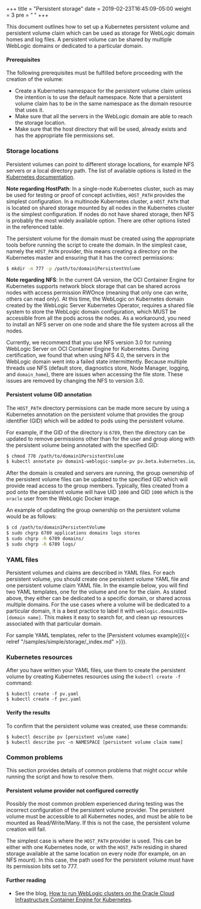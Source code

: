 +++
title = "Persistent storage"
date = 2019-02-23T16:45:09-05:00
weight = 3
pre = "<b> </b>"
+++

This document outlines how to set up a Kubernetes persistent volume and persistent volume claim which can be used as storage for WebLogic domain homes and log files. A persistent volume can be shared by multiple WebLogic domains or dedicated to a particular domain.

#### Prerequisites

The following prerequisites must be fulfilled before proceeding with the creation of the volume:

* Create a Kubernetes namespace for the persistent volume claim unless the intention is to use the default namespace. Note that a persistent volume claim has to be in the same namespace as the domain resource that uses it.
* Make sure that all the servers in the WebLogic domain are able to reach the storage location.
* Make sure that the host directory that will be used, already exists and has the appropriate file permissions set.

### Storage locations
Persistent volumes can point to different storage locations, for example NFS servers or a local directory path. The list of available options is listed in the [Kubernetes documentation](https://kubernetes.io/docs/concepts/storage/persistent-volumes/).

**Note regarding HostPath**: In a single-node Kubernetes cluster, such as may be used for testing or proof of concept activities, `HOST_PATH` provides the simplest configuration.  In a multinode Kubernetes cluster, a `HOST_PATH` that is located on shared storage mounted by all nodes in the Kubernetes cluster is the simplest configuration.  If nodes do not have shared storage, then NFS is probably the most widely available option.  There are other options listed in the referenced table.

The persistent volume for the domain must be created using the appropriate tools before running the script to create the domain.  In the simplest case, namely the `HOST_PATH` provider, this means creating a directory on the Kubernetes master and ensuring that it has the correct permissions:

```bash
$ mkdir -m 777 -p /path/to/domain1PersistentVolume
```

**Note regarding NFS**: In the current GA version, the OCI Container Engine for Kubernetes supports network block storage that can be shared across nodes with access permission RWOnce (meaning that only one can write, others can read only). At this time, the WebLogic on Kubernetes domain created by the WebLogic Server Kubernetes Operator, requires a shared file system to store the WebLogic domain configuration, which MUST be accessible from all the pods across the nodes. As a workaround, you need to install an NFS server on one node and share the file system across all the nodes.

Currently, we recommend that you use NFS version 3.0 for running WebLogic Server on OCI Container Engine for Kubernetes. During certification, we found that when using NFS 4.0, the servers in the WebLogic domain went into a failed state intermittently. Because multiple threads use NFS (default store, diagnostics store, Node Manager, logging, and `domain_home`), there are issues when accessing the file store. These issues are removed by changing the NFS to version 3.0.

#### Persistent volume GID annotation

The `HOST_PATH` directory permissions can be made more secure by using a Kubernetes annotation on the
persistent volume that provides the group identifier (GID) which will be added to pods using the persistent volume.

For example, if the GID of the directory is `6789`, then the directory can be updated to remove permissions
other than for the user and group along with the persistent volume being annotated with the specified GID:

```bash
$ chmod 770 /path/to/domain1PersistentVolume
$ kubectl annotate pv domain1-weblogic-sample-pv pv.beta.kubernetes.io/gid=6789
```

After the domain is created and servers are running, the group ownership of the persistent volume files
can be updated to the specified GID which will provide read access to the group members. Typically,
files created from a pod onto the persistent volume will have UID `1000` and GID `1000` which is the
`oracle` user from the WebLogic Docker image.

An example of updating the group ownership on the persistent volume would be as follows:

```bash
$ cd /path/to/domain1PersistentVolume
$ sudo chgrp 6789 applications domains logs stores
$ sudo chgrp -R 6789 domains/
$ sudo chgrp -R 6789 logs/
```

### YAML files

Persistent volumes and claims are described in YAML files. For each persistent volume, you should create one persistent volume YAML file and one persistent volume claim YAML file. In the example below, you will find two YAML templates, one for the volume and one for the claim. As stated above, they either can be dedicated to a specific domain, or shared across multiple domains. For the use cases where a volume will be dedicated to a particular domain, it is a best practice to label it with `weblogic.domainUID=[domain name]`. This makes it easy to search for, and clean up resources associated with that particular domain.

For sample YAML templates, refer to the [Persistent volumes example]({{< relref "/samples/simple/storage/_index.md" >}}).

### Kubernetes resources

After you have written your YAML files, use them to create the persistent volume by creating Kubernetes resources using the `kubectl create -f` command:

```
$ kubectl create -f pv.yaml
$ kubectl create -f pvc.yaml

```

#### Verify the results

To confirm that the persistent volume was created, use these commands:

```
$ kubectl describe pv [persistent volume name]
$ kubectl describe pvc -n NAMESPACE [persistent volume claim name]
```

### Common problems

This section provides details of common problems that might occur while running the script and how to resolve them.

#### Persistent volume provider not configured correctly

Possibly the most common problem experienced during testing was the incorrect configuration of the persistent volume provider. The persistent volume must be accessible to all Kubernetes nodes, and must be able to be mounted as Read/Write/Many. If this is not the case, the persistent volume creation will fail.

The simplest case is where the `HOST_PATH` provider is used. This can be either with one Kubernetes node, or with the `HOST_PATH` residing in shared storage available at the same location on every node (for example, on an NFS mount). In this case, the path used for the persistent volume must have its permission bits set to 777.

#### Further reading

* See the blog, [How to run WebLogic clusters on the Oracle Cloud Infrastructure Container Engine for Kubernetes](https://blogs.oracle.com/weblogicserver/how-to-run-weblogic-clusters-on-the-oracle-cloud-infrastructure-container-engine-for-kubernetes).

